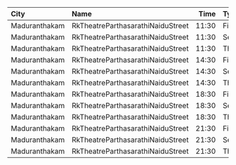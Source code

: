 | City          | Name                              |  Time | Type        | Price | Capacity | Booked |
| :------------ | :-------------------------------- | ----: | :---------- | ----: | -------: | -----: |
| Maduranthakam | RkTheatreParthasarathiNaiduStreet | 11:30 | FirstClass  |  100₹ |      176 |     88 |
| Maduranthakam | RkTheatreParthasarathiNaiduStreet | 11:30 | SecondClass |  100₹ |      114 |     57 |
| Maduranthakam | RkTheatreParthasarathiNaiduStreet | 11:30 | ThirdClass  |  100₹ |      178 |     89 |
| Maduranthakam | RkTheatreParthasarathiNaiduStreet | 14:30 | FirstClass  |  100₹ |      176 |     88 |
| Maduranthakam | RkTheatreParthasarathiNaiduStreet | 14:30 | SecondClass |  100₹ |      114 |     57 |
| Maduranthakam | RkTheatreParthasarathiNaiduStreet | 14:30 | ThirdClass  |  100₹ |      178 |     89 |
| Maduranthakam | RkTheatreParthasarathiNaiduStreet | 18:30 | FirstClass  |  100₹ |      176 |     88 |
| Maduranthakam | RkTheatreParthasarathiNaiduStreet | 18:30 | SecondClass |  100₹ |      114 |     57 |
| Maduranthakam | RkTheatreParthasarathiNaiduStreet | 18:30 | ThirdClass  |  100₹ |      178 |     89 |
| Maduranthakam | RkTheatreParthasarathiNaiduStreet | 21:30 | FirstClass  |  100₹ |      176 |     88 |
| Maduranthakam | RkTheatreParthasarathiNaiduStreet | 21:30 | SecondClass |  100₹ |      114 |     57 |
| Maduranthakam | RkTheatreParthasarathiNaiduStreet | 21:30 | ThirdClass  |  100₹ |      178 |     89 |